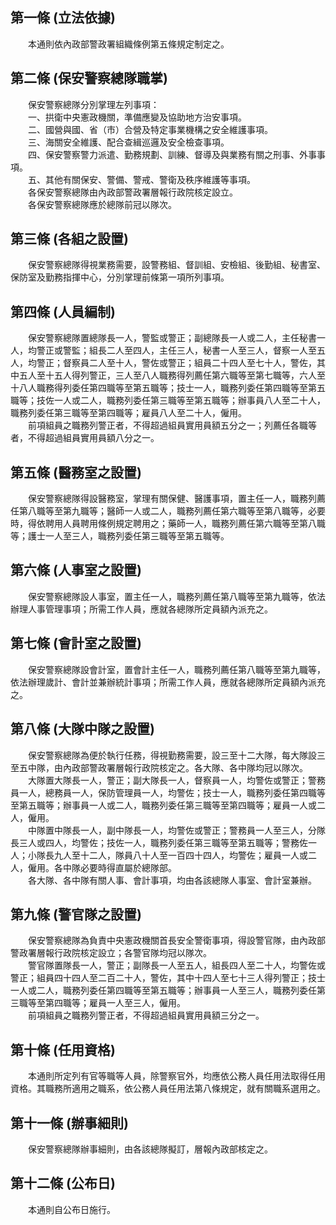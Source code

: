 第一條 (立法依據)
-----------------
　　本通則依內政部警政署組織條例第五條規定制定之。  


第二條 (保安警察總隊職掌)
-------------------------
　　保安警察總隊分別掌理左列事項：  
　　一、拱衛中央憲政機關，準備應變及協助地方治安事項。  
　　二、國營與國、省（市）合營及特定事業機構之安全維護事項。  
　　三、海關安全維護、配合查緝巡邏及安全檢查事項。  
　　四、保安警察警力派遣、勤務規劃、訓練、督導及與業務有關之刑事、外事事項。  
　　五、其他有關保安、警備、警戒、警衛及秩序維護等事項。  
　　各保安警察總隊由內政部警政署層報行政院核定設立。  
　　各保安警察總隊應於總隊前冠以隊次。  


第三條 (各組之設置)
-------------------
　　保安警察總隊得視業務需要，設警務組、督訓組、安檢組、後勤組、秘書室、保防室及勤務指揮中心，分別掌理前條第一項所列事項。  


第四條 (人員編制)
-----------------
　　保安警察總隊置總隊長一人，警監或警正；副總隊長一人或二人，主任秘書一人，均警正或警監；組長二人至四人，主任三人，秘書一人至三人，督察一人至五人，均警正；督察員二人至十人，警佐或警正；組員二十四人至七十人，警佐，其中五人至十五人得列警正，三人至八人職務得列薦任第六職等至第七職等，六人至十八人職務得列委任第四職等至第五職等；技士一人，職務列委任第四職等至第五職等；技佐一人或二人，職務列委任第三職等至第五職等；辦事員八人至二十人，職務列委任第三職等至第四職等；雇員八人至二十人，僱用。  
　　前項組員之職務列警正者，不得超過組員實用員額五分之一；列薦任各職等者，不得超過組員實用員額八分之一。  


第五條 (醫務室之設置)
---------------------
　　保安警察總隊得設醫務室，掌理有關保健、醫護事項，置主任一人，職務列薦任第八職等至第九職等；醫師一人或二人，職務列薦任第六職等至第八職等，必要時，得依聘用人員聘用條例規定聘用之；藥師一人，職務列薦任第六職等至第八職等；護士一人至三人，職務列委任第三職等至第五職等。  


第六條 (人事室之設置)
---------------------
　　保安警察總隊設人事室，置主任一人，職務列薦任第八職等至第九職等，依法辦理人事管理事項；所需工作人員，應就各總隊所定員額內派充之。  


第七條 (會計室之設置)
---------------------
　　保安警察總隊設會計室，置會計主任一人，職務列薦任第八職等至第九職等，依法辦理歲計、會計並兼辦統計事項；所需工作人員，應就各總隊所定員額內派充之。  


第八條 (大隊中隊之設置)
-----------------------
　　保安警察總隊為便於執行任務，得視勤務需要，設三至十二大隊，每大隊設三至五中隊，由內政部警政署層報行政院核定之。各大隊、各中隊均冠以隊次。  
　　大隊置大隊長一人，警正；副大隊長一人，督察員一人，均警佐或警正；警務員一人，總務員一人，保防管理員一人，均警佐；技士一人，職務列委任第四職等至第五職等；辦事員一人或二人，職務列委任第三職等至第四職等；雇員一人或二人，僱用。  
　　中隊置中隊長一人，副中隊長一人，均警佐或警正；警務員一人至三人，分隊長三人或四人，均警佐；技佐一人，職務列委任第三職等至第五職等；警務佐一人；小隊長九人至十二人，隊員八十人至一百四十四人，均警佐；雇員一人或二人，僱用。各中隊必要時得直屬於總隊部。  
　　各大隊、各中隊有關人事、會計事項，均由各該總隊人事室、會計室兼辦。  


第九條 (警官隊之設置)
---------------------
　　保安警察總隊為負責中央憲政機關首長安全警衛事項，得設警官隊，由內政部警政署層報行政院核定設立；各警官隊均冠以隊次。  
　　警官隊置隊長一人，警正；副隊長一人至五人，組長四人至二十人，均警佐或警正；組員四十四人至二百二十人，警佐，其中十四人至七十三人得列警正；技士一人或二人，職務列委任第四職等至第五職等；辦事員一人至三人，職務列委任第三職等至第四職等；雇員一人至三人，僱用。  
　　前項組員之職務列警正者，不得超過組員實用員額三分之一。  


第十條 (任用資格)
-----------------
　　本通則所定列有官等職等人員，除警察官外，均應依公務人員任用法取得任用資格。其職務所適用之職系，依公務人員任用法第八條規定，就有關職系選用之。  


第十一條 (辦事細則)
-------------------
　　保安警察總隊辦事細則，由各該總隊擬訂，層報內政部核定之。  


第十二條 (公布日)
-----------------
　　本通則自公布日施行。